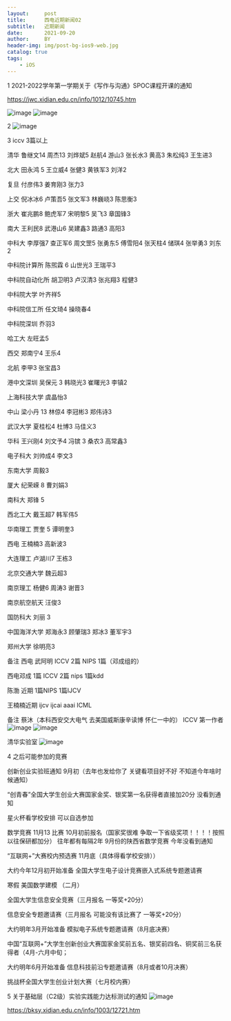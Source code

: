 ```yaml
---
layout:     post
title:      西电近期新闻02
subtitle:   近期新闻
date:       2021-09-20
author:     BY
header-img: img/post-bg-ios9-web.jpg
catalog: true
tags:
    - iOS
---
```


1  2021-2022学年第一学期关于《写作与沟通》SPOC课程开课的通知 

https://jwc.xidian.edu.cn/info/1012/10745.htm

![image](https://user-images.githubusercontent.com/24884878/133977121-c9d6cafd-5a17-4d9d-b964-8f68ce9bed9d.png)
![image](https://user-images.githubusercontent.com/24884878/133977140-dc510c0d-4bfa-4db9-a171-9001612ea20a.png)

2 ![image](https://user-images.githubusercontent.com/24884878/133977196-08ffa9eb-5310-495a-b3f1-3492debba7cd.png)

3 iccv 3篇以上 

 清华 鲁继文14 周杰13 刘烨斌5 赵航4 游山3 张长水3 黄高3 朱松纯3 王生进3 
 
 北大 田永鸿 5 王立威4 张健3  黄铁军3  刘洋2 
 
 复旦 付彦伟3 姜育刚3 张力3 
 
 上交 倪冰冰6 卢策吾5 张文军3 林巍峣3 陈思衡3
 
 浙大 崔兆鹏8 鲍虎军7 宋明黎5 吴飞3 章国锋3
 
 南大 王利民8 武港山6 吴建鑫3 路通3 高阳3 
 
 中科大 李厚强7 查正军6 周文罡5 张勇东5 傅雪阳4 张天柱4 储琪4 张举勇3 刘东2 
 
 中科院计算所 陈煕霖 6 山世光3 王瑞平3
 
 中科院自动化所 胡卫明3 卢汉清3 张兆翔3 程健3
 
 中科院大学 叶齐祥5
 
 中科院信工所 任文琦4 操晓春4 
 
 中科院深圳 乔羽3
 
 哈工大 左旺孟5 
 
 西交 郑南宁4 王乐4 
 
 北航 李甲3 张宝昌3
 
 港中文深圳 吴保元 3 韩晓光3 崔曙光3 李镇2 
 
 上海科技大学 虞晶怡3
 
 中山 梁小丹 13  林倞4 李冠彬3 郑伟诗3 
 
 武汉大学 夏桂松4 杜博3 马佳义3
 
 华科 王兴刚4 刘文予4 冯镔 3  桑农3 高常鑫3 
 
 电子科大 刘帅成4 李文3 
 
 东南大学 周毅3 
 
 厦大 纪荣嵘 8 曹刘娟3 
 
 南科大 郑锋 5 
 
 西北工大 戴玉超7 韩军伟5 
 
 华南理工 贾奎 5 谭明奎3 
 
 西电 王楠楠3 高新波3 
 
 大连理工 卢湖川7 王栋3 
 
 北京交通大学 魏云超3 
 
 南京理工 杨健6 周涛3 谢晋3 
 
 南京航空航天 汪俊3
 
 国防科大 刘丽 3 
 
 中国海洋大学 郑海永3 顾肇瑞3 郑冰3 董军宇3
 
 郑州大学 徐明亮3
 
 
 
 备注 西电 武阿明 ICCV 2篇 NIPS 1篇（邓成组的）
 
 西电邓成 1篇 ICCV   2篇 nips 1篇kdd 
 
 陈渤 近期 1篇NIPS 1篇IJCV
 
 王楠楠近期 ijcv ijcai aaai ICML
 
 
 备注 蔡沐（本科西安交大电气 去美国威斯康辛读博 怀仁一中的）
 ICCV 第一作者
 ![image](https://user-images.githubusercontent.com/24884878/137182683-4d0e8957-9774-4c47-a3f7-8d789c838b6b.png)
![image](https://user-images.githubusercontent.com/24884878/137182764-2cab1d24-9d8a-499c-aad4-2f5943942670.png)


清华实验室 
![image](https://user-images.githubusercontent.com/24884878/137193640-44d31842-72a0-4f37-b4d3-43c6e9a01d2b.png)

 
 4 之后可能参加的竞赛 
 
 创新创业实验班通知 9月初（去年也发给你了 关键看项目好不好 不知道今年啥时候通知）
 
“创青春”全国大学生创业大赛国家金奖、银奖第一名获得者直接加20分 没看到通知 

星火杯看学校安排 可以自选参加


数学竞赛 11月13 比赛 10月初前报名（国家奖很难 争取一下省级奖项！！！！按照以往保研都加分） 往年都有每隔2年 9月份的陕西省数学竞赛 今年没看到通知

“互联网+”大赛校内预选赛 11月底（具体得看学校安排））

大约今年12月初开始准备 全国大学生电子设计竞赛嵌入式系统专题邀请赛



寒假 美国数学建模 （二月） 

全国大学生信息安全竞赛（三月报名 一等奖+20分）

信息安全专题邀请赛（三月报名 可能没有该比赛了 一等奖+20分）

大约明年3月开始准备 模拟电子系统专题邀请赛（8月底决赛）

中国“互联网+”大学生创新创业大赛国家金奖前五名、银奖前四名、铜奖前三名获得者（4月-六月中旬；

大约明年6月开始准备 信息科技前沿专题邀请赛（8月或者10月决赛）

挑战杯全国大学生创业计划大赛（七月校内赛）

5 关于基础层（C2级）实验实践能力达标测试的通知
![image](https://user-images.githubusercontent.com/24884878/135036706-690aa50b-7137-48cb-9483-72fed3b49c98.png)

https://bksy.xidian.edu.cn/info/1003/12721.htm 
